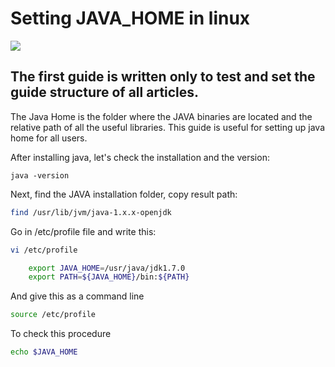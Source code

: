 ﻿# Setting JAVA_HOME in linux

![](https://picsum.photos/800/300)

## The first guide is written only to test and set the guide structure of all articles.

The Java Home is the folder where the JAVA binaries are located and the relative path of all the useful libraries. This guide is useful for setting up java home for all users. 

After installing java, let's check the installation and the version:
```{.bash}
java -version
```

Next, find the JAVA installation folder, copy result path:
```bash
find /usr/lib/jvm/java-1.x.x-openjdk
```

Go in /etc/profile file and write this:
```bash
vi /etc/profile 

	export JAVA_HOME=/usr/java/jdk1.7.0
	export PATH=${JAVA_HOME}/bin:${PATH}
```

And give this as a command line
```bash
source /etc/profile
```

To check this procedure
```bash
echo $JAVA_HOME
```